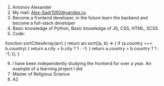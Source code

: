 1. Antonov Alexander
2. My mail: Alex-Sadr1092@yandex.ru
3. Become a frontend developer, in the future learn the backend and become a full-stack developer
4. Basic knowledge of Python, Basic knowledge of JS, CSS, HTML, SCSS
5. Code:

function sortCitiesArray(arr) {
  return arr.sort((a, b) => {
    if (a.country === b.country) {
      return a.city > b.city ? 1 : -1;
    }
    return a.country > b.country ? 1 : -1;
  });
}

6. I have been independently studying the frontend for over a year. An example of a learning project I did
7. Master of Religious Science
8. А2

